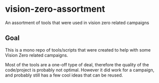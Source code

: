 # vision-zero-assortment
An assortment of tools that were used in vision zero related campaigns

## Goal

This is a mono repo of tools/scripts that were created to help with some Vision Zero related campaigns.

Most of the tools are a one-off type of deal, therefore the quality of the code/project is probably not optimal. However it did work for a campaign, and probably still has a few cool ideas that can be reused.
